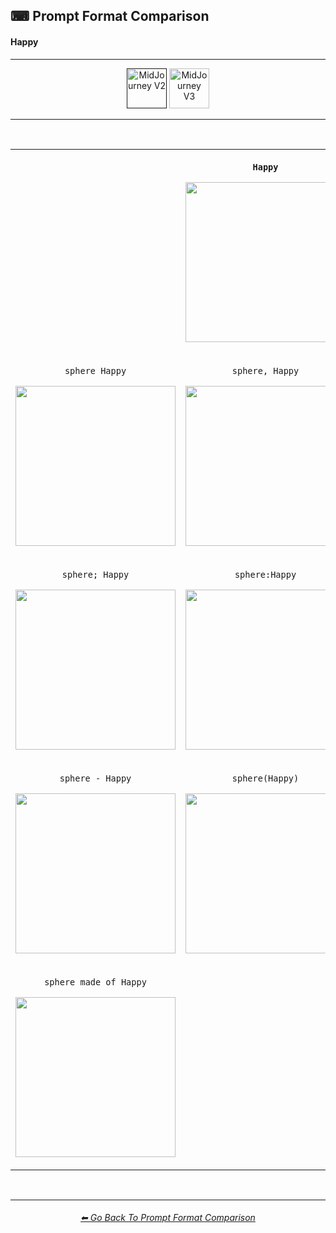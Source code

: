 <h2>⌨ Prompt Format Comparison</h2>
<h4>Happy</h4>

<hr><!--------------->

<div align="center">

[<img src="F://GitHubRepo/MidJourney-Styles-and-Keywords-Reference/Images/Repo_Parts/Buttons/Version_Buttons/button_version_V2_active.webp?raw=true" alt="MidJourney V2" height="64" />]()
[<img src="F://GitHubRepo/MidJourney-Styles-and-Keywords-Reference/Images/Repo_Parts/Buttons/Version_Buttons/button_version_V3_inactive.webp?raw=true" alt="MidJourney V3" height="64" />](F://GitHubRepo/MidJourney-Styles-and-Keywords-Reference/Pages/MJ_V3/Comparison_Pages/Prompt_Writing/Prompt_Format_Comparison_Subpages/Happy.md)

</div>

<hr>
<br>

<div align="center">

<table>
	<tr align=center valign=middle>
		<th>
			<br>
		</th>
		<th>
			<p><code>Happy</code></p><p><img src="https://github.com/willwulfken/MidJourney-Styles-and-Keywords/blob/main/Images/MJ_V2/Comparison_Page_Images/Prompt_Format_Comparison/Happy.webp?raw=true" width="256" /></p>
		</th>
		<th>
			<br>
		</th>
	</tr>
	<tr align=center valign=middle>
		<td>
			<p><code>sphere Happy</code></p><p><img src="https://github.com/willwulfken/MidJourney-Styles-and-Keywords/blob/main/Images/MJ_V2/Comparison_Page_Images/Prompt_Format_Comparison/sphere_Happy.webp?raw=true" width="256" /></p>
		</td>
		<td>
			<p><code>sphere, Happy</code></p><p><img src="https://github.com/willwulfken/MidJourney-Styles-and-Keywords/blob/main/Images/MJ_V2/Comparison_Page_Images/Prompt_Format_Comparison/sphere-Happy.webp?raw=true" width="256" /></p>
		</td>
		<td>
			<p><code>Happy sphere</code></p><p><img src="https://github.com/willwulfken/MidJourney-Styles-and-Keywords/blob/main/Images/MJ_V2/Comparison_Page_Images/Prompt_Format_Comparison/Happy_sphere.webp?raw=true" width="256" /></p>
		</td>
	</tr>
	<tr align=center valign=middle>
		<td>
			<p><code>sphere; Happy</code></p><p><img src="https://github.com/willwulfken/MidJourney-Styles-and-Keywords/blob/main/Images/MJ_V2/Comparison_Page_Images/Prompt_Format_Comparison/sphere-semicolon-Happy.webp?raw=true" width="256" /></p>
		</td>
		<td>
			<p><code>sphere:Happy</code></p><p><img src="https://github.com/willwulfken/MidJourney-Styles-and-Keywords/blob/main/Images/MJ_V2/Comparison_Page_Images/Prompt_Format_Comparison/sphere-colon-Happy.webp?raw=true" width="256" /></p>
		</td>
		<td>
			<p><code>sphere::Happy</code></p><p><img src="F://GitHubRepo/MidJourney-Styles-and-Keywords-Reference/Images/MJ_V2/Comparison_Page_Images/Prompt_Format_Comparison/sphere-double_colon-Happy.webp?raw=true" width="256" /></p>
		</td>
	</tr>
	<tr align=center valign=middle>
		<td>
			<p><code>sphere - Happy</code></p><p><img src="https://github.com/willwulfken/MidJourney-Styles-and-Keywords/blob/main/Images/MJ_V2/Comparison_Page_Images/Prompt_Format_Comparison/sphere_-_Happy.webp?raw=true" width="256" /></p>
		</td>
		<td>
			<p><code>sphere(Happy)</code></p><p><img src="https://github.com/willwulfken/MidJourney-Styles-and-Keywords/blob/main/Images/MJ_V2/Comparison_Page_Images/Prompt_Format_Comparison/sphere(Happy).webp?raw=true" width="256" /></p>
		</td>
		<td>
			<p><code>sphere in the style of Happy</code></p><p><img src="https://github.com/willwulfken/MidJourney-Styles-and-Keywords/blob/main/Images/MJ_V2/Comparison_Page_Images/Prompt_Format_Comparison/sphere_in_the_style_of_Happy.webp?raw=true" width="256" /></p>
		</td>
	</tr>
	<tr align=center valign=middle>
		<td>
			<p><code>sphere made of Happy</code></p><p><img src="https://github.com/willwulfken/MidJourney-Styles-and-Keywords/blob/main/Images/MJ_V2/Comparison_Page_Images/Prompt_Format_Comparison/sphere_made_of_Happy.webp?raw=true" width="256" /></p>
		</td>
		<td>
			<br>
		</td>
		<td>
			<p><code>Happy of a sphere</code></p><p><img src="https://github.com/willwulfken/MidJourney-Styles-and-Keywords/blob/main/Images/MJ_V2/Comparison_Page_Images/Prompt_Format_Comparison/Happy_of_a_sphere.webp?raw=true" width="256" /></p>
		</td>
</table>

</div>

<br>


<hr><!--------------->
<div align="center">
<h6><a href="F://GitHubRepo/MidJourney-Styles-and-Keywords-Reference/Pages/MJ_V2/Comparison_Pages/Prompt_Writing/Prompt_Format_Comparison.md">⬅ Go Back To Prompt Format Comparison</a></h6>
</div>